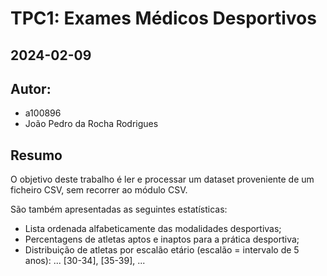 # TPC1: Exames Médicos Desportivos
## 2024-02-09

## Autor:
- a100896
- João Pedro da Rocha Rodrigues

## Resumo

O objetivo deste trabalho é ler e processar um dataset proveniente de um ficheiro CSV, sem recorrer ao módulo CSV.

São também apresentadas as seguintes estatísticas:
- Lista ordenada alfabeticamente das modalidades desportivas;
- Percentagens de atletas aptos e inaptos para a prática desportiva;
- Distribuição de atletas por escalão etário (escalão = intervalo de 5 anos): ... [30-34], [35-39], ...
